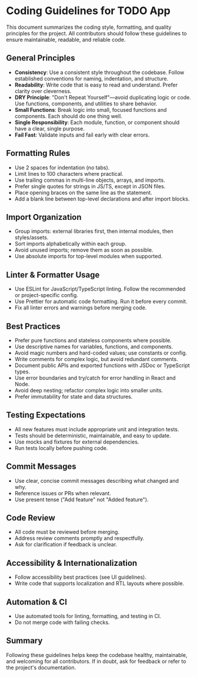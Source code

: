 # Coding Guidelines for TODO App

This document summarizes the coding style, formatting, and quality principles for the project. All contributors should follow these guidelines to ensure maintainable, readable, and reliable code.

## General Principles
- **Consistency**: Use a consistent style throughout the codebase. Follow established conventions for naming, indentation, and structure.
- **Readability**: Write code that is easy to read and understand. Prefer clarity over cleverness.
- **DRY Principle**: "Don't Repeat Yourself"—avoid duplicating logic or code. Use functions, components, and utilities to share behavior.
- **Small Functions**: Break logic into small, focused functions and components. Each should do one thing well.
- **Single Responsibility**: Each module, function, or component should have a clear, single purpose.
- **Fail Fast**: Validate inputs and fail early with clear errors.

## Formatting Rules
- Use 2 spaces for indentation (no tabs).
- Limit lines to 100 characters where practical.
- Use trailing commas in multi-line objects, arrays, and imports.
- Prefer single quotes for strings in JS/TS, except in JSON files.
- Place opening braces on the same line as the statement.
- Add a blank line between top-level declarations and after import blocks.

## Import Organization
- Group imports: external libraries first, then internal modules, then styles/assets.
- Sort imports alphabetically within each group.
- Avoid unused imports; remove them as soon as possible.
- Use absolute imports for top-level modules when supported.

## Linter & Formatter Usage
- Use ESLint for JavaScript/TypeScript linting. Follow the recommended or project-specific config.
- Use Prettier for automatic code formatting. Run it before every commit.
- Fix all linter errors and warnings before merging code.

## Best Practices
- Prefer pure functions and stateless components where possible.
- Use descriptive names for variables, functions, and components.
- Avoid magic numbers and hard-coded values; use constants or config.
- Write comments for complex logic, but avoid redundant comments.
- Document public APIs and exported functions with JSDoc or TypeScript types.
- Use error boundaries and try/catch for error handling in React and Node.
- Avoid deep nesting; refactor complex logic into smaller units.
- Prefer immutability for state and data structures.

## Testing Expectations
- All new features must include appropriate unit and integration tests.
- Tests should be deterministic, maintainable, and easy to update.
- Use mocks and fixtures for external dependencies.
- Run tests locally before pushing code.

## Commit Messages
- Use clear, concise commit messages describing what changed and why.
- Reference issues or PRs when relevant.
- Use present tense ("Add feature" not "Added feature").

## Code Review
- All code must be reviewed before merging.
- Address review comments promptly and respectfully.
- Ask for clarification if feedback is unclear.

## Accessibility & Internationalization
- Follow accessibility best practices (see UI guidelines).
- Write code that supports localization and RTL layouts where possible.

## Automation & CI
- Use automated tools for linting, formatting, and testing in CI.
- Do not merge code with failing checks.

## Summary
Following these guidelines helps keep the codebase healthy, maintainable, and welcoming for all contributors. If in doubt, ask for feedback or refer to the project's documentation.
